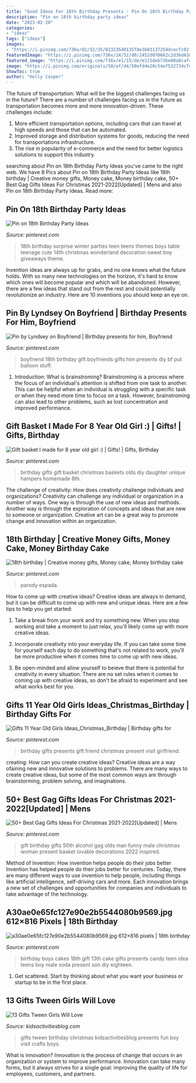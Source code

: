 ```yaml
---
title: "Good Ideas For 18th Birthday Presents : Pin On 18th Birthday Party Ideas"
description: "Pin on 18th birthday party ideas"
date: "2023-02-20"
categories:
- "ideas"
tags: ["ideas"]
images:
- "https://i.pinimg.com/736x/02/32/35/023235d0135f8e3b03137254dcecfc02.jpg"
featuredImage: "https://i.pinimg.com/736x/24/52/d0/2452d070662c2d36d43d0bb91335c536--th-birthday-birthday-gifts.jpg?b=t"
featured_image: "https://i.pinimg.com/736x/e1/15/de/e115deb73be00a8caf4c57267504f411--boyfriend-presents-boyfriend-ideas.jpg"
image: "https://i.pinimg.com/originals/50/ef/d4/50efd4e20c54af532734c7c1273def97.jpg"
ShowToc: true
author: "Holly Casper"
---
```



The future of transportation: What will be the biggest challenges facing us in the future?
There are a number of challenges facing us in the future as transportation becomes more and more innovation-driven. These challenges include: 
1) More efficient transportation options, including cars that can travel at high speeds and those that can be automated.
2) Improved storage and distribution systems for goods, reducing the need for transportations infrastructure. 
3) The rise in popularity of e-commerce and the need for better logistics solutions to support this industry.

	

		
searching about Pin on 18th Birthday Party Ideas you've came to the right web. We have 8 Pics about Pin on 18th Birthday Party Ideas like 18th birthday | Creative money gifts, Money cake, Money birthday cake, 50+ Best Gag Gifts Ideas For Christmas 2021-2022[Updated] | Mens and also Pin on 18th Birthday Party Ideas. Read more:
		
    
## Pin On 18th Birthday Party Ideas

<img loading=lazy src="https://i.pinimg.com/originals/7e/73/a2/7e73a2d319c94ad38ee246e30ecd09c6.jpg" onerror="this.onerror=null;this.src='https://tse2.mm.bing.net/th?id=OIP.hsUApkdxWe2JZlsLdETKnAHaJ3&amp;pid=15.1';" alt="Pin on 18th Birthday Party Ideas">

_Source: pinterest.com_

>18th birthday surprise winter parties teen teens themes boys table teenage cute 14th christmas wonderland decoration sweet boy giveaways theme. 

	

Invention ideas are always up for grabs, and no one knows what the future holds. With so many new technologies on the horizon, it's hard to know which ones will become popular and which will be abandoned. However, there are a few ideas that stand out from the rest and could potentially revolutionize an industry. Here are 10 inventions you should keep an eye on.

    
## Pin By Lyndsey On Boyfriend | Birthday Presents For Him, Boyfriend

<img loading=lazy src="https://i.pinimg.com/736x/e1/15/de/e115deb73be00a8caf4c57267504f411--boyfriend-presents-boyfriend-ideas.jpg" onerror="this.onerror=null;this.src='https://tse3.mm.bing.net/th?id=OIP.0jO8V9YPhEZma2CMakSBkgHaJ6&amp;pid=15.1';" alt="Pin by Lyndsey on Boyfriend | Birthday presents for him, Boyfriend">

_Source: pinterest.com_

>boyfriend 18th birthday gift boyfriends gifts him presents diy bf put balloon stuff. 

	

1. Introduction: What is brainstroming?
Brainstroming is a process where the focus of an individual's attention is shifted from one task to another. This can be helpful when an individual is struggling with a specific task or when they need more time to focus on a task. However, brainstroming can also lead to other problems, such as lost concentration and improved performance.

    
## Gift Basket I Made For 8 Year Old Girl :) | Gifts! | Gifts, Birthday

<img loading=lazy src="https://i.pinimg.com/736x/24/52/d0/2452d070662c2d36d43d0bb91335c536--th-birthday-birthday-gifts.jpg?b=t" onerror="this.onerror=null;this.src='https://tse3.mm.bing.net/th?id=OIP.htg-fxvAv0GRsJdq_R8xVwHaJ3&amp;pid=15.1';" alt="Gift basket I made for 8 year old girl :) | Gifts! | Gifts, Birthday">

_Source: pinterest.com_

>birthday gifts gift basket christmas baskets olds diy daughter unique hampers homemade 8th. 

	

The challenge of creativity: How does creativity challenge individuals and organizations?
Creativity can challenge any individual or organization in a number of ways. One way is through the use of new ideas and methods. Another way is through the exploration of concepts and ideas that are new to someone or organization. Creative art can be a great way to promote change and innovation within an organization.

    
## 18th Birthday | Creative Money Gifts, Money Cake, Money Birthday Cake

<img loading=lazy src="https://i.pinimg.com/736x/6a/b7/5f/6ab75f6ee4ce7a2fb51533bf2f4b0231.jpg" onerror="this.onerror=null;this.src='https://tse4.mm.bing.net/th?id=OIP.sxVkht70BtiYcOmO7TiWuwHaQA&amp;pid=15.1';" alt="18th birthday | Creative money gifts, Money cake, Money birthday cake">

_Source: pinterest.com_

>parody espada. 

	

How to come up with creative ideas?
Creative ideas are always in demand, but it can be difficult to come up with new and unique ideas. Here are a few tips to help you get started:
1. Take a break from your work and try something new. When you stop working and take a moment to just relax, you'll likely come up with more creative ideas.

2. Incorporate creativity into your everyday life. If you can take some time for yourself each day to do something that's not related to work, you'll be more productive when it comes time to come up with new ideas.

3. Be open-minded and allow yourself to beieve that there is potential for creativity in every situation. There are no set rules when it comes to coming up with creative ideas, so don't be afraid to experiment and see what works best for you.

    
## Gifts 11 Year Old Girls Ideas_Christmas_Birthday | Birthday Gifts For

<img loading=lazy src="https://i.pinimg.com/736x/02/32/35/023235d0135f8e3b03137254dcecfc02.jpg" onerror="this.onerror=null;this.src='https://tse4.mm.bing.net/th?id=OIP.GbK2MgcDNp4vlTxCkkE9DwHaPG&amp;pid=15.1';" alt="Gifts 11 Year Old Girls Ideas_Christmas_Birthday | Birthday gifts for">

_Source: pinterest.com_

>birthday gifts presents gift friend christmas present visit girlfriend. 

	

creating: How can you create creative ideas?
Creative ideas are a way ofaining new and innovative solutions to problems. There are many ways to create creative ideas, but some of the most common ways are through brainstorming, problem solving, and imaginations.

    
## 50+ Best Gag Gifts Ideas For Christmas 2021-2022[Updated] | Mens

<img loading=lazy src="https://i.pinimg.com/736x/de/bd/2a/debd2ae7ff8b578d06a3071c96d6ae4a--male-birthday--birthday.jpg" onerror="this.onerror=null;this.src='https://tse1.mm.bing.net/th?id=OIP.H5OEqqbUxccsyqRKUawnlwHaJ3&amp;pid=15.1';" alt="50+ Best Gag Gifts Ideas For Christmas 2021-2022[Updated] | Mens">

_Source: pinterest.com_

>gift birthday gifts 50th alcohol gag olds man funny male christmas woman present basket lovable decorations 2022 inspired. 

	

Method of Invention: How invention helps people do their jobs better
Invention has helped people do their jobs better for centuries. Today, there are many different ways to use invention to help people, including things like artificial intelligence, self-driving cars and more. Each innovation brings a new set of challenges and opportunities for companies and individuals to take advantage of the technology.

    
## A30ae0e65fc127e90e2b5544080b9569.jpg 612×816 Pixels | 18th Birthday

<img loading=lazy src="https://i.pinimg.com/originals/50/ef/d4/50efd4e20c54af532734c7c1273def97.jpg" onerror="this.onerror=null;this.src='https://tse4.mm.bing.net/th?id=OIP.iMVHek0mtlGM6PEvRL2yNAHaJ4&amp;pid=15.1';" alt="a30ae0e65fc127e90e2b5544080b9569.jpg 612×816 pixels | 18th birthday">

_Source: pinterest.com_

>birthday boys cakes 18th gift 13th cake gifts presents candy teen idea teens boy male soda present son diy eighteen. 

	

1. Get scattered. Start by thinking about what you want your business or startup to be in the first place.

    
## 13 Gifts Tween Girls Will Love

<img loading=lazy src="https://kidsactivitiesblog.com/wp-content/uploads/2016/10/tweengiftsfeat.jpg" onerror="this.onerror=null;this.src='https://tse3.mm.bing.net/th?id=OIP.R7pypIAnelZBf7clAR7HxAHaLH&amp;pid=15.1';" alt="13 Gifts Tween Girls Will Love">

_Source: kidsactivitiesblog.com_

>gifts tween birthday christmas kidsactivitiesblog presents fun boy visit crafts boys. 

	

What is innovation?
Innovation is the process of change that occurs in an organization or system to improve performance. Innovation can take many forms, but it always strives for a single goal: improving the quality of life for employees, customers, and partners.

